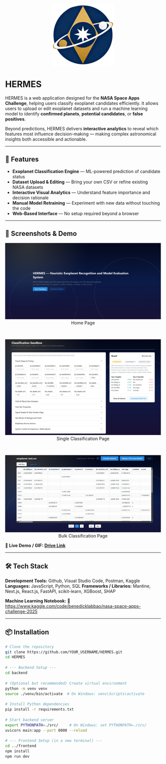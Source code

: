 <p align="center">
  <img src="assets/logo.png" alt="HERMES Logo" width="200">
</p>

# HERMES

HERMES is a web application designed for the **NASA Space Apps Challenge**, helping users classify exoplanet candidates efficiently. It allows users to upload or edit exoplanet datasets and run a machine learning model to identify **confirmed planets**, **potential candidates**, or **false positives**.

Beyond predictions, HERMES delivers **interactive analytics** to reveal which features most influence decision-making — making complex astronomical insights both accessible and actionable.

---

## 🚀 Features

- **Exoplanet Classification Engine** — ML-powered prediction of candidate status  
- **Dataset Upload & Editing** — Bring your own CSV or refine existing NASA datasets  
- **Interactive Visual Analytics** — Understand feature importance and decision rationale  
- **Manual Model Retraining** — Experiment with new data without touching the code  
- **Web-Based Interface** — No setup required beyond a browser

---

## 📸 Screenshots & Demo

<p align="center">
  <img src="assets/home_page_1.png" alt="Home Page" width="600">
<br>Home Page
</p>
<br>
<p align="center">
  <img src="assets/classification_page.png" alt="Single Classification" width="600">
<br>Single Classification Page
</p>
<br>
<p align="center">
  <img src="assets/data_page.png" alt="Bulk Classification" width="600">
<br>Bulk Classification Page
</p>

**🎥 Live Demo / GIF:** [**Drive Link**](https://drive.google.com/file/d/1nnsOZc7g-GDML8YPbKS4zJvAVotpEYyU/view?usp=sharing)

---

## 🛠 Tech Stack

**Development Tools:** Github, Visual Studio Code, Postman, Kaggle
**Languages:** JavaScript, Python, SQL
**Frameworks / Libraries:** Mantine, Next.js, React.js, FastAPI, scikit-learn, XGBoost, SHAP

**Machine Learning Notebook:**
🔗 https://www.kaggle.com/code/benedicklabbao/nasa-space-apps-challenge-2025

---

## 📦 Installation

```bash
# Clone the repository
git clone https://github.com/YOUR_USERNAME/HERMES.git
cd HERMES

# --- Backend Setup ---
cd backend

# (Optional but recommended) Create virtual environment
python -m venv venv
source ./venv/bin/activate  # On Windows: venv\Scripts\activate

# Install Python dependencies
pip install -r requirements.txt

# Start backend server
export PYTHONPATH=./src/     # On Windows: set PYTHONPATH=./src/
uvicorn main:app --port 8000 --reload

# --- Frontend Setup (in a new terminal) ---
cd ../frontend
npm install
npm run dev

